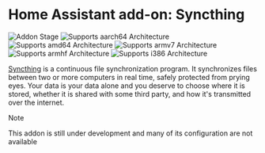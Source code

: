 # Home Assistant add-on: Syncthing

![Addon Stage][dev-badge]
![Supports aarch64 Architecture][aarch64-badge]
![Supports amd64 Architecture][amd64-badge]
![Supports armv7 Architecture][armv7-badge]
![Supports armhf Architecture][armhf-badge]
![Supports i386 Architecture][i386-badge]

[aarch64-badge]: https://img.shields.io/badge/aarch64-yes-green.svg?style=for-the-badge
[amd64-badge]: https://img.shields.io/badge/amd64-yes-green.svg?style=for-the-badge
[armhf-badge]: https://img.shields.io/badge/armhf-no-red.svg?style=for-the-badge
[armv7-badge]: https://img.shields.io/badge/armv7-yes-green.svg?style=for-the-badge
[i386-badge]: https://img.shields.io/badge/i386-no-red.svg?style=for-the-badge
[dev-badge]: https://img.shields.io/badge/Addon%20stage-dev-red.svg?style=for-the-badge

[Syncthing](https://syncthing.net/) is a continuous file synchronization program. It synchronizes files between two or more computers in real time, safely protected from prying eyes. Your data is your data alone and you deserve to choose where it is stored, whether it is shared with some third party, and how it's transmitted over the internet.

> [!NOTE]
>
> This addon is still under development and many of its configuration are not available
